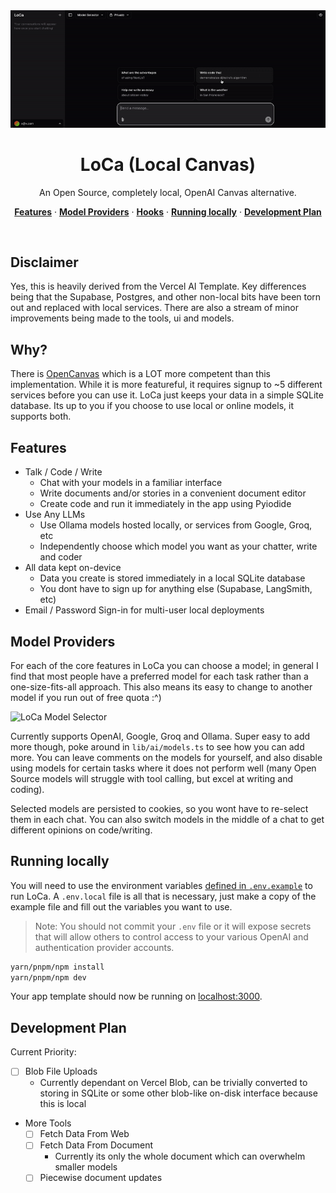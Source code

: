 
<img alt="LoCa App Screenshot" src="public/demo.gif">
<h1 align="center">LoCa (Local Canvas)</h1>

<p align="center">
  An Open Source, completely local, OpenAI Canvas alternative.
</p>

<p align="center">
  <a href="#features"><strong>Features</strong></a> ·
  <a href="#model-providers"><strong>Model Providers</strong></a> ·
  <a href="#deploy-your-own"><strong>Hooks</strong></a> ·
  <a href="#running-locally"><strong>Running locally</strong></a> ·
  <a href="#development-plan"><strong>Development Plan</strong></a>
</p>
<br/>

## Disclaimer
Yes, this is heavily derived from the Vercel AI Template. Key differences being that the Supabase, Postgres, and other non-local bits have been torn out and replaced with local services. There are also a stream of minor improvements being made to the tools, ui and models.

## Why?
There is [OpenCanvas](https://github.com/langchain-ai/open-canvas) which is a LOT more competent than this implementation. While it is more featureful, it requires signup to ~5 different services before you can use it. LoCa just keeps your data in a simple SQLite database. Its up to you if you choose to use local or online models, it supports both.


## Features
- Talk / Code / Write 
  - Chat with your models in a familiar interface
  - Write documents and/or stories in a convenient document editor
  - Create code and run it immediately in the app using Pyiodide
- Use Any LLMs
  - Use Ollama models hosted locally, or services from Google, Groq, etc
  - Independently choose which model you want as your chatter, write and coder
- All data kept on-device
  - Data you create is stored immediately in a local SQLite database
  - You dont have to sign up for anything else (Supabase, LangSmith, etc)
- Email / Password Sign-in for multi-user local deployments

## Model Providers

For each of the core features in LoCa you can choose a model; in general I find that most people have a preferred model for each task rather than a one-size-fits-all approach. This also means its easy to change to another model if you run out of free quota :^)

<img alt="LoCa Model Selector" src="public/model-selector.png">

Currently supports OpenAI, Google, Groq and Ollama. Super easy to add more though, poke around in `lib/ai/models.ts` to see how you can add more. You can leave comments on the models for yourself, and also disable using models for certain tasks where it does not perform well (many Open Source models will struggle with tool calling, but excel at writing and coding).

Selected models are persisted to cookies, so you wont have to re-select them in each chat. You can also switch models in the middle of a chat to get different opinions on code/writing.

## Running locally

You will need to use the environment variables [defined in `.env.example`](.env.example) to run LoCa. A `.env.local` file is all that is necessary, just make a copy of the example file and fill out the variables you want to use.

> Note: You should not commit your `.env` file or it will expose secrets that will allow others to control access to your various OpenAI and authentication provider accounts.
```bash
yarn/pnpm/npm install
yarn/pnpm/npm dev
```

Your app template should now be running on [localhost:3000](http://localhost:3000/).

## Development Plan

Current Priority:
- [ ] Blob File Uploads
  - Currently dependant on Vercel Blob, can be trivially converted to storing in SQLite or some other blob-like on-disk interface because this is local
- More Tools
  - [ ] Fetch Data From Web
  - [ ] Fetch Data From Document
    - Currently its only the whole document which can overwhelm smaller models
  - [ ] Piecewise document updates
